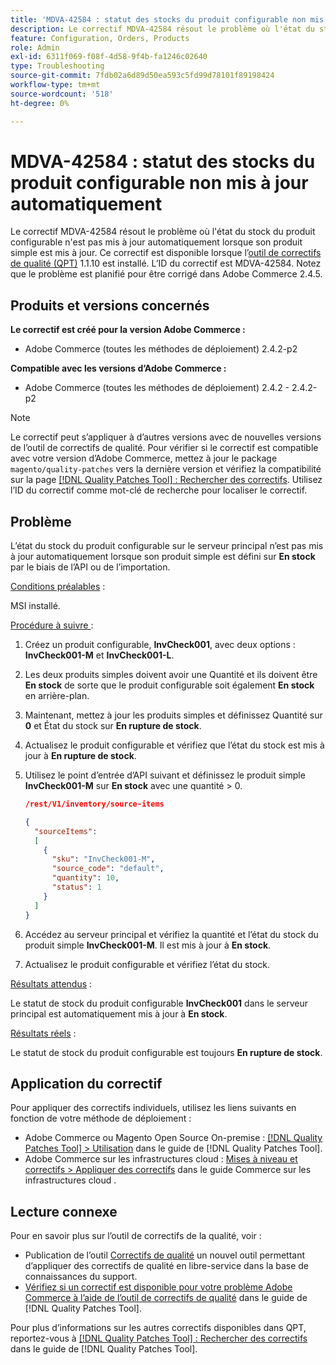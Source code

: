 ```yaml
---
title: 'MDVA-42584 : statut des stocks du produit configurable non mis à jour automatiquement'
description: Le correctif MDVA-42584 résout le problème où l'état du stock du produit configurable n'est pas mis à jour automatiquement lorsque son produit simple est mis à jour. Ce correctif est disponible lorsque l’[Outil de correctifs de la qualité (QPT)](https://experienceleague.adobe.com/en/docs/commerce-operations/tools/quality-patches-tool/quality-patches-tool-to-self-serve-quality-patches) 1.1.10 est installé. L’ID du correctif est MDVA-42584. Notez que le problème est planifié pour être corrigé dans Adobe Commerce 2.4.5.
feature: Configuration, Orders, Products
role: Admin
exl-id: 6311f069-f08f-4d58-9f4b-fa1246c02640
type: Troubleshooting
source-git-commit: 7fdb02a6d89d50ea593c5fd99d78101f89198424
workflow-type: tm+mt
source-wordcount: '518'
ht-degree: 0%

---
```


# MDVA-42584 : statut des stocks du produit configurable non mis à jour automatiquement

Le correctif MDVA-42584 résout le problème où l&#39;état du stock du produit configurable n&#39;est pas mis à jour automatiquement lorsque son produit simple est mis à jour. Ce correctif est disponible lorsque l’[outil de correctifs de qualité (QPT)](https://experienceleague.adobe.com/en/docs/commerce-operations/tools/quality-patches-tool/quality-patches-tool-to-self-serve-quality-patches) 1.1.10 est installé. L’ID du correctif est MDVA-42584. Notez que le problème est planifié pour être corrigé dans Adobe Commerce 2.4.5.

## Produits et versions concernés

**Le correctif est créé pour la version Adobe Commerce :**

* Adobe Commerce (toutes les méthodes de déploiement) 2.4.2-p2

**Compatible avec les versions d’Adobe Commerce :**

* Adobe Commerce (toutes les méthodes de déploiement) 2.4.2 - 2.4.2-p2

>[!NOTE]
>
>Le correctif peut s’appliquer à d’autres versions avec de nouvelles versions de l’outil de correctifs de qualité. Pour vérifier si le correctif est compatible avec votre version d’Adobe Commerce, mettez à jour le package `magento/quality-patches` vers la dernière version et vérifiez la compatibilité sur la page [[!DNL Quality Patches Tool] : Rechercher des correctifs](https://experienceleague.adobe.com/en/docs/commerce-operations/tools/quality-patches-tool/quality-patches-tool-to-self-serve-quality-patches). Utilisez l’ID du correctif comme mot-clé de recherche pour localiser le correctif.

## Problème

L’état du stock du produit configurable sur le serveur principal n’est pas mis à jour automatiquement lorsque son produit simple est défini sur **En stock** par le biais de l’API ou de l’importation.

<u>Conditions préalables</u> :

MSI installé.

<u>Procédure à suivre </u> :

1. Créez un produit configurable, **InvCheck001**, avec deux options : **InvCheck001-M** et **InvCheck001-L**.
1. Les deux produits simples doivent avoir une Quantité et ils doivent être **En stock** de sorte que le produit configurable soit également **En stock** en arrière-plan.
1. Maintenant, mettez à jour les produits simples et définissez Quantité sur **0** et État du stock sur **En rupture de stock**.
1. Actualisez le produit configurable et vérifiez que l’état du stock est mis à jour à **En rupture de stock**.
1. Utilisez le point d’entrée d’API suivant et définissez le produit simple **InvCheck001-M** sur **En stock** avec une quantité > 0.

   ```JSON
   /rest/V1/inventory/source-items
   
   {
     "sourceItems":
     [
       {
         "sku": "InvCheck001-M",
         "source_code": "default",
         "quantity": 10,
         "status": 1
       }
     ]
   }
   ```

1. Accédez au serveur principal et vérifiez la quantité et l’état du stock du produit simple **InvCheck001-M**. Il est mis à jour à **En stock**.
1. Actualisez le produit configurable et vérifiez l’état du stock.

<u>Résultats attendus</u> :

Le statut de stock du produit configurable **InvCheck001** dans le serveur principal est automatiquement mis à jour à **En stock**.

<u>Résultats réels</u> :

Le statut de stock du produit configurable est toujours **En rupture de stock**.

## Application du correctif

Pour appliquer des correctifs individuels, utilisez les liens suivants en fonction de votre méthode de déploiement :

* Adobe Commerce ou Magento Open Source On-premise : [[!DNL Quality Patches Tool] > Utilisation](/help/tools/quality-patches-tool/usage.md) dans le guide de [!DNL Quality Patches Tool].
* Adobe Commerce sur les infrastructures cloud : [Mises à niveau et correctifs > Appliquer des correctifs](https://experienceleague.adobe.com/docs/commerce-cloud-service/user-guide/develop/upgrade/apply-patches.html) dans le guide Commerce sur les infrastructures cloud .

## Lecture connexe

Pour en savoir plus sur l’outil de correctifs de la qualité, voir :

* Publication de l’outil [Correctifs de qualité](https://experienceleague.adobe.com/en/docs/commerce-operations/tools/quality-patches-tool/quality-patches-tool-to-self-serve-quality-patches) un nouvel outil permettant d’appliquer des correctifs de qualité en libre-service dans la base de connaissances du support.
* [Vérifiez si un correctif est disponible pour votre problème Adobe Commerce à l’aide de l’outil de correctifs de qualité](/help/tools/quality-patches-tool/patches-available-in-qpt/check-patch-for-magento-issue-with-magento-quality-patches.md) dans le guide de [!DNL Quality Patches Tool].

Pour plus d’informations sur les autres correctifs disponibles dans QPT, reportez-vous à [[!DNL Quality Patches Tool] : Rechercher des correctifs](https://experienceleague.adobe.com/tools/commerce-quality-patches/index.html) dans le guide de [!DNL Quality Patches Tool].
